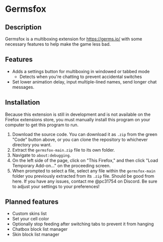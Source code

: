 # Germsfox
## Description
Germsfox is a multiboxing extension for https://germs.io/ with some necessary features to help make the game less bad.
## Features
- Adds a settings button for multiboxing in windowed or tabbed mode
    - Detects when you're chatting to prevent accidental switches
- Set lower animation delay, input multiple-lined names, send longer chat messages.
## Installation
Because this extension is still in development and is not available on the Firefox extensions store, you must manually install this program on your computer to get this program to run.
1. Download the source code. You can download it as `.zip` from the green "Code" button above, or you can clone the repository to whichever directory you want.
2. Extract the `germsfox-main.zip` file to its own folder.
3. Navigate to `about:debugging`.
4. On the left side of the page, click on "This Firefox," and then click "Load Temporary Add-on..." on the proceeding screen.
5. When prompted to select a file, select any file within the `germsfox-main` folder you previously extracted from its `.zip` file.
Should be good from here. If you have any issues, contact me @pc31754 on Discord. Be sure to adjust your settings to your preferences!
## Planned features
- Custom skins list
- Set your cell color
- Optionally stop feeding after switching tabs to prevent it from hanging
- Chatbox block list manager
- Skin block list manager
